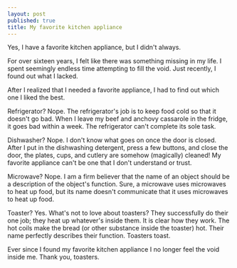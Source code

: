 ```yaml
---
layout: post
published: true
title: My favorite kitchen appliance
---
```


Yes, I have a favorite kitchen appliance, but I didn't always.

For over sixteen years, I felt like there was something missing in my life. I spent seemingly endless time attempting to fill the void. Just recently, I found out what I lacked.

After I realized that I needed a favorite appliance, I had to find out which one I liked the best.

Refrigerator? Nope. The refrigerator's job is to keep food cold so that it doesn't go bad. When I leave my beef and anchovy cassarole in the fridge, it goes bad within a week. The refrigerator can't complete its sole task.

Dishwasher? Nope. I don't know what goes on once the door is closed. After I put in the dishwashing detergent, press a few buttons, and close the door, the plates, cups, and cutlery are somehow (magically) cleaned! My favorite appliance can't be one that I don't understand or trust.

Microwave? Nope. I am a firm believer that the name of an object should be a description of the object's function. Sure, a microwave uses microwaves to heat up food, but its name doesn't communicate that it uses microwaves to heat up food.

Toaster? Yes. What's not to love about toasters? They successfully do their one job; they heat up whatever's inside them. It is clear how they work. The hot coils make the bread (or other substance inside the toaster) hot. Their name perfectly describes their function. Toasters toast.

Ever since I found my favorite kitchen appliance I no longer feel the void inside me. Thank you, toasters.